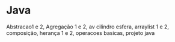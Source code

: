 # Java
Abstracao1 e 2, Agregação 1 e 2, av cilindro esfera, arraylist 1 e 2, composição, herança 1 e 2, operacoes basicas, projeto java 
